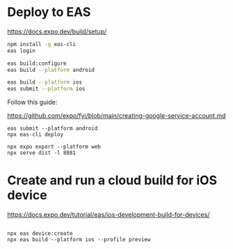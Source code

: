 # Deploy to EAS

https://docs.expo.dev/build/setup/

```sh
npm install -g eas-cli
eas login

eas build:configure
eas build --platform android

eas build --platform ios
eas submit --platform ios
```

Follow this guide:

https://github.com/expo/fyi/blob/main/creating-google-service-account.md


```
eas submit --platform android
npx eas-cli deploy
```


```
npx expo export --platform web
npx serve dist -l 8081
```


# Create and run a cloud build for iOS device

https://docs.expo.dev/tutorial/eas/ios-development-build-for-devices/

```

npx eas device:create
npx eas build --platform ios --profile preview
```
